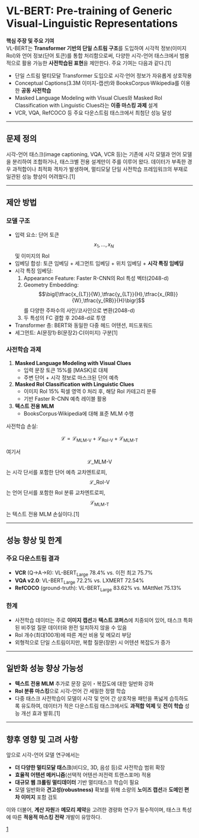 # VL-BERT: Pre-training of Generic Visual-Linguistic Representations

**핵심 주장 및 주요 기여**  
VL-BERT는 **Transformer 기반의 단일 스트림 구조**를 도입하여 시각적 정보(이미지 RoI)와 언어 정보(단어 토큰)를 통합 처리함으로써, 다양한 시각-언어 태스크에서 범용적으로 활용 가능한 **사전학습된 표현**을 제안한다. 주요 기여는 다음과 같다.[1]
- 단일 스트림 멀티모달 Transformer 도입으로 시각·언어 정보가 자유롭게 상호작용  
- Conceptual Captions(3.3M 이미지-캡션)와 BooksCorpus·Wikipedia를 이용한 **공동 사전학습**  
- Masked Language Modeling with Visual Clues와 Masked RoI Classification with Linguistic Clues라는 **이중 마스킹 과제** 설계  
- VCR, VQA, RefCOCO 등 주요 다운스트림 태스크에서 최첨단 성능 달성  

***

## 문제 정의  
시각-언어 태스크(image captioning, VQA, VCR 등)는 기존에 시각 모델과 언어 모델을 분리하여 조합하거나, 태스크별 전용 설계만이 주를 이루어 왔다. 데이터가 부족한 경우 과적합이나 최적화 격차가 발생하며, 멀티모달 단일 사전학습 프레임워크의 부재로 일관된 성능 향상이 어려웠다.[1]

***

## 제안 방법

### 모델 구조  
- 입력 요소: 단어 토큰 $$x_1,\dots,x_N$$ 및 이미지의 RoI  
- 임베딩 합성: 토큰 임베딩 + 세그먼트 임베딩 + 위치 임베딩 + **시각 특징 임베딩**  
- 시각 특징 임베딩:  
  1) Appearance Feature: Faster R-CNN의 RoI 특성 벡터(2048-d)  
  2) Geometry Embedding: $$\bigl[\tfrac{x_{LT}}{W},\tfrac{y_{LT}}{H},\tfrac{x_{RB}}{W},\tfrac{y_{RB}}{H}\bigr]$$를 다양한 주파수의 사인/코사인으로 변환(2048-d)  
  3) 두 특성의 FC 결합 후 2048-d로 투영  
- Transformer 층: BERT와 동일한 다중 헤드 어텐션, 피드포워드  
- 세그먼트: A(문장1)·B(문장2)·C(이미지) 구분[1]

### 사전학습 과제  
1. **Masked Language Modeling with Visual Clues**  
   - 입력 문장 토큰 15%를 [MASK]로 대체  
   - 주변 단어 + 시각 정보로 마스크된 단어 예측  
2. **Masked RoI Classification with Linguistic Clues**  
   - 이미지 RoI 15% 픽셀 영역 0 처리 후, 해당 RoI 카테고리 분류  
   - 기반 Faster R-CNN 예측 레이블 활용  
3. **텍스트 전용 MLM**  
   - BooksCorpus·Wikipedia에 대해 표준 MLM 수행  
   
사전학습 손실:  

$$
\mathcal{L} = \mathcal{L}_{\text{MLM-V}} + \mathcal{L}_{\text{RoI-V}} + \mathcal{L}_{\text{MLM-T}}
$$  

여기서 $$\mathcal{L}\_{\text{MLM-V}}$$ 는 시각 단서를 포함한 단어 예측 교차엔트로피, $$\mathcal{L}\_{\text{RoI-V}}$$ 는 언어 단서를 포함한 RoI 분류 교차엔트로피, $$\mathcal{L}_{\text{MLM-T}}$$는 텍스트 전용 MLM 손실이다.[1]

***

## 성능 향상 및 한계

### 주요 다운스트림 결과  
- **VCR** (Q→A→R): VL-BERT<sub>Large</sub> 78.4% vs. 이전 최고 75.7%  
- **VQA v2.0**: VL-BERT<sub>Large</sub> 72.2% vs. LXMERT 72.54%  
- **RefCOCO** (ground-truth): VL-BERT<sub>Large</sub> 83.62% vs. MAttNet 75.13%

### 한계  
- 사전학습 데이터는 주로 **이미지 캡션**과 **텍스트 코퍼스**에 치중되어 있어, 태스크 특화된 비주얼 질문 데이터와 완전 일치하지 않을 수 있음  
- RoI 개수(최대100개)에 따른 계산 비용 및 메모리 부담  
- 외형적으로 단일 스트림이지만, 복합 질문(장문) 시 어텐션 복잡도가 증가  

***

## 일반화 성능 향상 가능성  
- **텍스트 전용 MLM** 추가로 문장 길이・복잡도에 대한 일반화 강화  
- **RoI 분류 마스킹**으로 시각-언어 간 세밀한 정렬 학습  
- 다중 태스크 사전학습이 모델이 시각 및 언어 간 상호작용 패턴을 폭넓게 습득하도록 유도하여, 데이터가 적은 다운스트림 태스크에서도 **과적합 억제** 및 **전이 학습** 성능 개선 효과 발휘.[1]

***

## 향후 영향 및 고려 사항  
앞으로 시각-언어 모델 연구에서는  
- **더 다양한 멀티모달 태스크**(비디오, 3D, 음성 등)로 사전학습 범위 확장  
- **효율적 어텐션 메커니즘**(선택적 어텐션·저전력 트랜스포머) 적용  
- **대규모 웹 크롤링 멀티데이터** 기반 멀티태스크 학습이 필요  
- 모델 일반화와 **견고성(robustness)** 확보를 위해 소량의 **노이즈 캡션**과 **도메인 편차 이미지** 포함 검토  

이와 더불어, **계산 자원**과 **메모리 제약**을 고려한 경량화 연구가 필수적이며, 태스크 특성에 따른 **적응적 마스킹 전략** 개발이 유망하다.

[1](https://ppl-ai-file-upload.s3.amazonaws.com/web/direct-files/attachments/22370781/8b30c867-af3e-4f75-8f1d-a34e719a1910/1908.08530v4.pdf)
